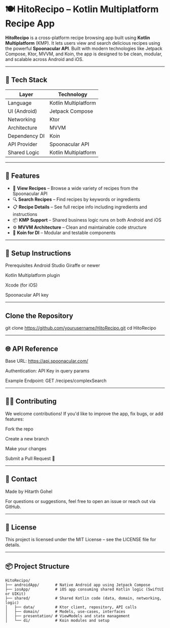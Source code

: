 # 🍽️ HitoRecipo – Kotlin Multiplatform Recipe App

**HitoRecipo** is a cross-platform recipe browsing app built using **Kotlin Multiplatform** (KMP). It lets users view and search delicious recipes using the powerful **Spoonacular API**. Built with modern technologies like Jetpack Compose, Ktor, MVVM, and Koin, the app is designed to be clean, modular, and scalable across Android and iOS.

---

## 🚀 Tech Stack

| Layer             | Technology             |
|------------------|------------------------|
| Language         | Kotlin Multiplatform   |
| UI (Android)     | Jetpack Compose        |
| Networking       | Ktor                   |
| Architecture     | MVVM                   |
| Dependency DI    | Koin                   |
| API Provider     | Spoonacular API        |
| Shared Logic     | Kotlin Multiplatform   |

---

## 📱 Features

- 🍲 **View Recipes** – Browse a wide variety of recipes from the Spoonacular API
- 🔍 **Search Recipes** – Find recipes by keywords or ingredients
- 📋 **Recipe Details** – See full recipe info including ingredients and instructions
- 📦 **KMP Support** – Shared business logic runs on both Android and iOS
- ⚙️ **MVVM Architecture** – Clean and maintainable code structure
- 💉 **Koin for DI** – Modular and testable components

---

## 🔧 Setup Instructions
Prerequisites
Android Studio Giraffe or newer

Kotlin Multiplatform plugin

Xcode (for iOS)

Spoonacular API key 

---

## Clone the Repository

git clone https://github.com/yourusername/HitoRecipo.git
cd HitoRecipo

---

## 🌐 API Reference
Base URL: https://api.spoonacular.com/

Authentication: API Key in query params

Example Endpoint: GET /recipes/complexSearch

---

## 🧑‍💻 Contributing
We welcome contributions! If you'd like to improve the app, fix bugs, or add features:

Fork the repo

Create a new branch

Make your changes

Submit a Pull Request 🚀

---

## 💬 Contact
Made by Hitarth Gohel

For questions or suggestions, feel free to open an issue or reach out via GitHub.

---

## 📄 License
This project is licensed under the MIT License – see the LICENSE file for details.

---


## 📦 Project Structure

```text
HitoRecipo/
├── androidApp/       # Native Android app using Jetpack Compose
├── iosApp/           # iOS app consuming shared Kotlin logic (SwiftUI or UIKit)
├── shared/           # Shared Kotlin code (data, domain, networking, logic)
│   ├── data/         # Ktor client, repository, API calls
│   ├── domain/       # Models, use-cases, interfaces
│   ├── presentation/ # ViewModels and state management
│   └── di/           # Koin modules and setup

